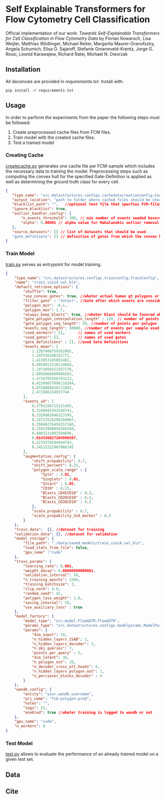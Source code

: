 # Self Explainable Transformers for Flow Cytometry Cell Classification

Official implementation of our work: *Towards Self-Explainable Transformers for Cell Classification in Flow Cytometry Data* by Florian Kowarsch, Lisa Weijler, Matthias Wödlinger, Michael Reiter, Margarita Maurer-Granofszky, Angela Schumich, Elisa O. Sajaroff, Stefanie Groeneveld-Krentz, Jorge G. Rossi, Leonid Karawajew, Richard Ratei, Michael N. Dworzak

## Installation

All decencies are provided in *requirements.txt*. Install with:
```
pip install -r requirements.txt
```

## Usage

In order to perform the experiments from the paper the following steps must be followed:
1. Create preprocessed cache files from FCM files.
2. Train model with the created cache files.
3. Test a trained model


### Creating Cache

 [createcache.py](createcache.py) generates one cache file per FCM-sample which includes the necessary data to training the model. Preprocessing steps such as computing the convex hull for the specified Gate-Definition is applied as well as determining the ground truth class for every cell.

 ```json
 {
    "type_name": "src.datastructures.configs.cachedatacreationconfig.CacheDataCreationConfig",
    "output_location": "path to folder where cached files should be stored",
    "blacklist_path": "",   //optional text file that specfies FCM-files that should be skipped
    "ignore_blacklist": true,
    "outlier_handler_config": {
        "n_events_threshold": 300, // min number of events needed bevore outlier removal is executed
        "alpha": 0.00001 // alpha value for Mahalanobis outlier removal
    },
    "source_datasets": [] // list of datasets that should be used
    "gate_defintions": [] // definition of gates from which the convex hull should be created
}
 ```

 ### Train Model

[train.py](train.py) serves as entrypoint for model training.

```json
{
    "type_name": "src.datastructures.configs.trainconfig.TrainConfig",
    "name": "train_vie14_val_bln",
    "default_retrieve_options": {
        "shuffle": true,
        "use_convex_gates": true, //wheter actual human gt polygons or generated convex gates are used
        "filter_gate" : "Intact", //Gate after which events are considered in training
        "polygon_min": -0.1,
        "polygon_max": 1.7,
        "always_keep_blasts": true, //wheter blast should be favored when sampling events
        "gate_polygon_interpolation_length" : 120, // number of points per polygon that are interpolated
        "gate_polygon_seq_length": 20, //number of points per polygon
        "events_seq_length": 50000, //number of events per sample used for training
        "used_markers": [],      // names of used markers
        "used_gates": [],        // names of used gates
        "gate_definitions" : [], //used Gate Definitions
        "events_mean": [
            1.2207406759262085,
            1.245536208152771,
            1.413953185081482,
            0.9958911538124084,
            2.1471059322357178,
            2.0955066680908203,
            1.4734785556793213,
            0.42288827896118164,
            0.8758889436721802,
            2.472586154937744
        ],
        "events_sd": [
            0.3791336715221405,
            0.3249945342540741,
            0.3320983946323395,
            0.18722516298294067,
            0.35046276450157166,
            0.25932908058166504,
            0.4003131091594696,
            0.014336027204990387,
            0.5279378294944763,
            0.34515222907066345
        ],
        "augmentation_config": {
            "shift_propability": 0.7,
            "shift_percent": 0.25,
            "polygon_scale_range" : {
                "Syto" : 0.01,
                "Singlets" : 0.01,
                "Intact" : 0.05,
                "CD19" : 0.15,
                "Blasts_CD45CD10" : 0.3,
                "Blasts_CD20CD10" : 0.3,
                "Blasts_CD38CD10" : 0.3
            },
            "scale_propability" : 0.7,
            "scale_propability_2nd_marker" : 0.3
        }
    },
    "train_data":  {}, //dataset for training
    "validation_data": {}, //dataset for validation
    "model_storage": {
        "file_path": "./data/saved_models/train_vie14_val_bln",
        "load_stats_from_file": false,
        "gpu_name" :"cuda"
    },
    "train_params": {
        "learning_rate": 0.001,
        "weight_decay": 0.00000000000001,
        "validation_interval": 50,
        "n_training_epochs": 1500,
        "training_batchsize": 2,
        "clip_norm": 4.0,
        "random_seed": 42,
        "polygon_loss_weight": 1.0,
        "saving_interval": 50,
        "use_auxiliary_loss" : true
    },
    "model_factory": {
        "model_type": "src.model.FlowGATR.FlowGATR",
        "params_type": "src.datastructures.configs.modelparams.ModelParams",
        "params": {
            "dim_input": 10,
            "n_hidden_layers_ISAB": 2,
            "n_hidden_layers_decoder": 2,
            "n_obj_queries": 7,
            "points_per_query" : 5,
            "dim_latent": 36,
            "n_polygon_out": 20,
            "n_decoder_cross_att_heads": 6,
            "n_hidden_layers_polygon_out": 2,
            "n_perciever_blocks_decoder" : 4
        }
    },
    "wandb_config": {
        "entity": "your_wandb_username",
        "prj_name": "fcm-polygon-pred",
        "notes": "",
        "tags": [],
        "enabled": true //wheter training is logged to wandb or not
    },
    "gpu_name": "cuda",
    "n_workers": 0
}
```

 ### Test Model

 [test.py](test.py) allows to evaluate the performance of an already trained model on a given test set.

 ## Data

 ## Cite
